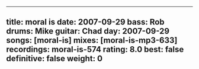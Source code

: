 
---
title: moral is
date: 2007-09-29
bass:	Rob
drums:	Mike
guitar:	Chad
day: 2007-09-29
songs: [moral-is]
mixes: [moral-is-mp3-633]
recordings: moral-is-574
rating: 8.0
best: false
definitive: false
weight: 0
---
